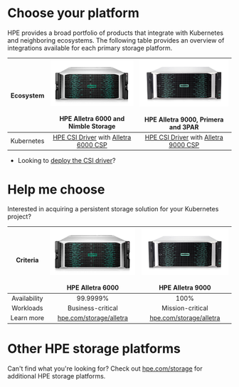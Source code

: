 # Choose your platform

HPE provides a broad portfolio of products that integrate with Kubernetes and neighboring ecosystems. The following table provides an overview of integrations available for each primary storage platform.

| Ecosystem | ![](img/alletra6000.png)<br /><br /> HPE Alletra 6000 and Nimble Storage | ![](img/alletra9000.png) <br /><br /> HPE Alletra 9000, Primera and 3PAR |
| :-: | :-: | :-: |
| Kubernetes | [HPE CSI Driver](../csi_driver/index.md) with [Alletra 6000 CSP](../container_storage_provider/hpe_alletra_6000/index.md) |[HPE CSI Driver](../csi_driver/index.md) with [Alletra 9000 CSP](../container_storage_provider/hpe_alletra_9000/index.md) |

- Looking to [deploy the CSI driver](../csi_driver/deployment.md)? 

# Help me choose

Interested in acquiring a persistent storage solution for your Kubernetes project?

| Criteria        | ![](img/alletra6000.png)<br /><br /> HPE Alletra 6000     | ![](img/alletra9000.png) <br /><br /> HPE Alletra 9000    |
| :-------------: | :-------------------------------------------------------: | :-------------------------------------------------------: |
| Availability    | 99.9999%                                                  | 100%                                                      |
| Workloads       | Business-critical                                         | Mission-critical                                          |
| Learn&nbsp;more | [hpe.com/storage/alletra](http://hpe.com/storage/alletra) | [hpe.com/storage/alletra](http://hpe.com/storage/alletra) |

# Other HPE storage platforms

Can't find what you're looking for? Check out [hpe.com/storage](http://hpe.com/storage) for additional HPE storage platforms.
